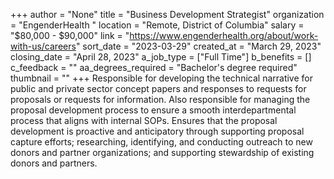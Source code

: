 +++
author = "None"
title = "Business Development Strategist"
organization = "EngenderHealth "
location = "Remote, District of Columbia"
salary = "$80,000 - $90,000"
link = "https://www.engenderhealth.org/about/work-with-us/careers"
sort_date = "2023-03-29"
created_at = "March 29, 2023"
closing_date = "April 28, 2023"
a_job_type = ["Full Time"]
b_benefits = []
c_feedback = ""
aa_degrees_required = "Bachelor's degree required"
thumbnail = ""
+++
Responsible for developing the technical narrative for public and private sector concept papers and responses to requests for proposals or requests for information. Also responsible for managing the proposal development process to ensure a smooth interdepartmental process that aligns with internal SOPs. Ensures that the proposal development is proactive and anticipatory through supporting proposal capture efforts; researching, identifying, and conducting outreach to new donors and partner organizations; and supporting stewardship of existing donors and partners.
